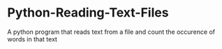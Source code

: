# Python-Reading-Text-Files
A python program  that reads text from a file and count the occurence of words in that text
